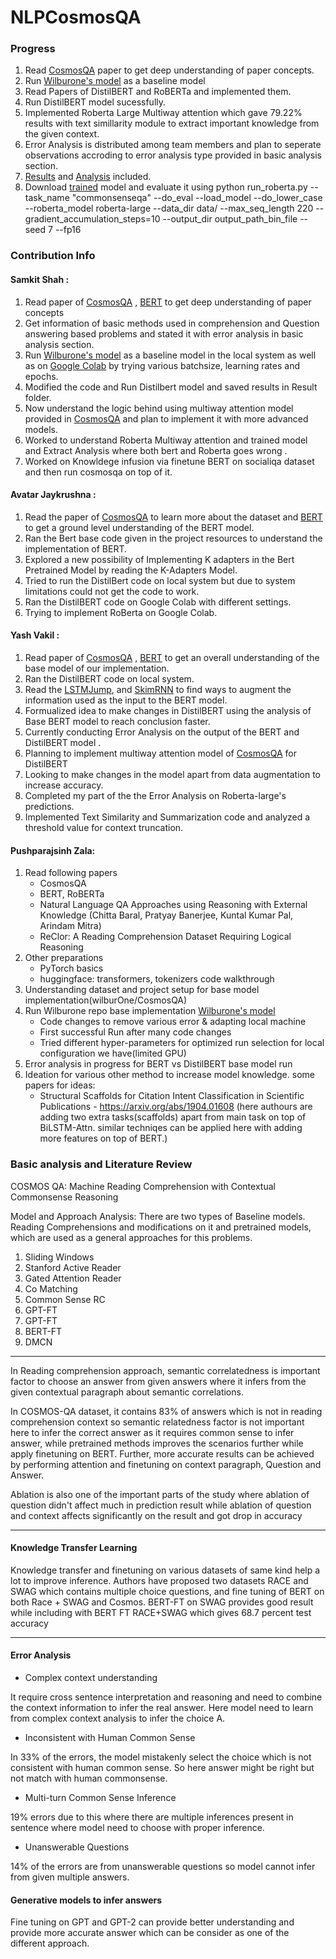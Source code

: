# NLPCosmosQA

### Progress
1. Read [CosmosQA](https://arxiv.org/abs/1909.00277) paper to get deep understanding of paper concepts.
2. Run [Wilburone's model](https://github.com/samkit27/NLPCosmosQA/tree/master/wilburone/cosmosqa-master) as a baseline model
3. Read Papers of DistilBERT and RoBERTa and implemented them.
4. Run DistilBERT model sucessfully.
5. Implemented Roberta Large Multiway attention which gave 79.22% results with text simillarity module to extract important knowledge from the given context.
6. Error Analysis is distributed among team members and plan to seperate observations accroding to error analysis type provided in basic analysis section.
7. [Results](https://github.com/yashvakil/NLPCosmosQA/tree/master/results) and [Analysis](https://github.com/yashvakil/NLPCosmosQA/tree/master/analysis) included.
8. Download [trained](https://drive.google.com/file/d/1U95I1Msy153N33pn40itfutGFJSL6wBS/view?usp=sharing) model and evaluate it using
python run_roberta.py --task_name "commonsenseqa" --do_eval --load_model --do_lower_case --roberta_model roberta-large --data_dir data/ --max_seq_length 220  --gradient_accumulation_steps=10  --output_dir output_path_bin_file --seed 7 --fp16



### Contribution Info 

#### Samkit Shah : 
1. Read paper of [CosmosQA](https://arxiv.org/abs/1909.00277) , [BERT](https://arxiv.org/abs/1810.04805) to get deep understanding of paper concepts
2. Get information of basic methods used in comprehension and Question answering based problems and stated it with error analysis in basic analysis section.
3. Run [Wilburone's model](https://github.com/samkit27/NLPCosmosQA/tree/master/wilburone/cosmosqa-master) as a baseline model in the local system as well as on [Google Colab](https://colab.research.google.com/drive/1hJrzJutH7bKQ9r-wVQ9BqVxiLUE9qZOQ) by trying various batchsize, learning rates and epochs.
4. Modified the code and Run Distilbert model and saved results in Result folder.
5. Now understand the logic behind using multiway attention model provided in [CosmosQA](https://arxiv.org/abs/1909.00277) and plan to implement it with more advanced models.
6. Worked to understand Roberta Multiway attention and trained model and Extract Analysis where both bert and Roberta goes wrong .
7.  Worked on Knowldege infusion via finetune BERT on socialiqa dataset and then run cosmosqa on top of it.

#### Avatar Jaykrushna :
1. Read the paper of [CosmosQA](https://arxiv.org/abs/1909.00277) to learn more about the dataset and [BERT](https://arxiv.org/abs/1810.04805) to get a ground level understanding of the BERT model.
2. Ran the Bert base code given in the project resources to understand the implementation of BERT.  
3. Explored a new possibility of Implementing K adapters in the Bert Pretrained Model by reading the K-Adapters Model.
4. Tried to run the DistilBert code on local system but due to system limitations could not get the code to work.
5. Ran the DistilBERT code on Google Colab with different settings.
6. Trying to implement RoBerta on Google Colab.

#### Yash Vakil :
1. Read paper of [CosmosQA](https://arxiv.org/abs/1909.00277) , [BERT](https://arxiv.org/abs/1810.04805) to get an overall understanding of the base model of our implementation.
2. Ran the DistilBERT code on local system.
3. Read the [LSTMJump](https://arxiv.org/pdf/1704.06877.pdf), and [SkimRNN](https://arxiv.org/abs/1711.02085) to find ways to augment the information used as the input to the BERT model.
4. Formualized idea to make changes in DistilBERT using the analysis of Base BERT model to reach conclusion faster.
5. Currently conducting Error Analysis on the output of the BERT and DistilBERT model .
6. Planning to implement multiway attention model of [CosmosQA](https://arxiv.org/abs/1909.00277) for DistilBERT
7. Looking to make changes in the model apart from data augmentation to increase accuracy.
8. Completed my part of the the Error Analysis on Roberta-large's predictions.
9. Implemented Text Similarity and Summarization code and analyzed a threshold value for context truncation.

#### Pushparajsinh Zala:
1. Read following papers
    - CosmosQA
    - BERT, RoBERTa
    - Natural Language QA Approaches using Reasoning with External Knowledge (Chitta Baral, Pratyay Banerjee, Kuntal Kumar Pal, Arindam Mitra)
    - ReClor: A Reading Comprehension Dataset Requiring Logical Reasoning
2. Other preparations
    - PyTorch basics
    - huggingface: transformers, tokenizers code walkthrough
3. Understanding dataset and project setup for base model implementation(wilburOne/CosmosQA)
4. Run Wilburone repo base implementation [Wilburone's model](https://github.com/samkit27/NLPCosmosQA/tree/master/wilburone/cosmosqa-master)
    - Code changes to remove various error & adapting local machine
    - First successful Run after many code changes
    - Tried different hyper-parameters for optimized run selection for local configuration we have(limited GPU)
5. Error analysis in progress for BERT vs DistilBERT base model run
6. Ideation for various other method to increase model knowledge. some papers for ideas:
    - Structural Scaffolds for Citation Intent Classification in Scientific Publications - https://arxiv.org/abs/1904.01608 (here authours are adding two extra tasks(scaffolds) apart from main task on top of BiLSTM-Attn. similar techniqes can be applied here with adding more features on top of BERT.)


### Basic analysis and Literature Review 
COSMOS QA: Machine Reading Comprehension with Contextual Commonsense Reasoning

Model and Approach Analysis:
There are two types of Baseline models. Reading Comprehensions and modifications on it and pretrained models, which are used as a general approaches for this problems.
1.	Sliding Windows
2.	Stanford Active Reader
3.	Gated Attention Reader
4.	Co Matching
5.	Common Sense RC
6.	GPT-FT
7.	GPT-FT
8.	BERT-FT
9.	DMCN

---

In Reading comprehension approach, semantic correlatedness is important factor to choose an answer from given answers where it infers from the given contextual paragraph about semantic correlations. 

In COSMOS-QA dataset, it contains 83% of answers which is not in reading comprehension context so semantic relatedness factor is not important here to infer the correct answer as it requires common sense to infer answer, while pretrained methods improves the scenarios further while apply finetuning on BERT. Further, more accurate results can be achieved by performing attention and finetuning on context paragraph, Question and Answer.

Ablation is also one of the important parts of the study where ablation of question didn't affect much in prediction result while ablation of question and context affects significantly on the result and got drop in accuracy

---

#### Knowledge Transfer Learning ###

Knowledge transfer and finetuning on various datasets of same kind help a lot to improve inference. Authors have proposed two datasets RACE and SWAG which contains multiple choice questions, and fine tuning of BERT on both Race + SWAG and Cosmos. BERT-FT on SWAG provides good result while including with BERT FT RACE+SWAG which gives 68.7 percent test accuracy

---

#### Error Analysis

* Complex context understanding 

It require cross sentence interpretation and reasoning and need to combine the context information to infer the real answer. Here model need to learn from complex context analysis
to infer the choice A. 


*	Inconsistent with Human Common Sense

In 33% of the errors, the model mistakenly select the choice which is not consistent with human common sense. So here answer might be right but not match with human commonsense.

* Multi-turn Common Sense Inference

19% errors due to this where there are multiple inferences present in sentence where model need to choose with proper inference.

*	Unanswerable Questions

14% of the errors are from unanswerable questions so model cannot infer from given multiple answers.


#### Generative models to infer answers ###

Fine tuning on GPT and GPT-2 can provide better understanding and provide more accurate answer which can be consider as one of the different approach.
